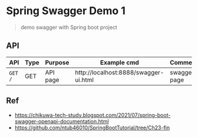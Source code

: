 # Spring Swagger Demo 1
> demo swagger with Spring boot project

## API

| API | Type | Purpose | Example cmd | Comment|
| ----- | -------- | ---- | ----- | ---- |
| `GET /` | GET | API page | http://localhost:8888/swagger-ui.html |swagger page|


## Ref
- https://chikuwa-tech-study.blogspot.com/2021/07/spring-boot-swagger-openapi-documentation.html
- https://github.com/ntub46010/SpringBootTutorial/tree/Ch23-fin